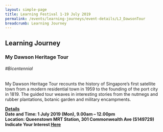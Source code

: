 ```yaml
---
layout: simple-page
title: Learning Festival 1-19 July 2019
permalink: /events/learning-journeys/event-details/LJ_DawsonTour
breadcrumb: Learning Journey
---
```


## Learning Journey
### My Dawson Heritage Tour

###### _#Bicentennial_

My Dawson Heritage Tour recounts the history of Singapore’s first satellite town from a modern residential town in 1959 to the founding of the port city in 1819. The guided tour weaves in interesting stories from the nutmegs and rubber plantations, botanic garden and military encampments.

<b><u>Details</u><br>
**Date and Time: 1 July 2019 (Mon), 9.00am – 12.00pm** <br>
**Location: Queenstown MRT Station, 301 Commonwealth Ave (S149729)** <br>
**Indicate Your Interest [Here](https://www.eventbrite.sg/e/my-dawson-heritage-tour-tickets-63639299859)** 


